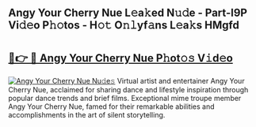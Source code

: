 ## Angy Your Cherry Nue L𝚎a𝚔ed N𝚞𝚍e - Part-I9P Vi𝚍𝚎o P𝚑𝚘tos - H𝚘𝚝 O𝚗𝚕yf𝚊ns L𝚎a𝚔s HMgfd

# <h2><a href="http://kfep8a.oniu.top/?m=Angy+Your+Cherry+Nue">🔗👉 🔴 Angy Your Cherry Nue P𝚑ot𝚘𝚜 V𝚒d𝚎o</a></h2>

[![Angy Your Cherry Nue Nu𝚍e𝚜](https://i.imgur.com/0qMVB7G.gif)](http://kfep8a.oniu.top/?m=Angy+Your+Cherry+Nue)
Virtual artist and entertainer Angy Your Cherry Nue, acclaimed for sharing dance and lifestyle inspiration through popular dance trends and brief films. Exceptional mime troupe member Angy Your Cherry Nue, famed for their remarkable abilities and accomplishments in the art of silent storytelling.  
